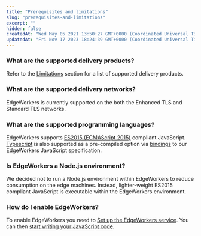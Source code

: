 ```yaml
---
title: "Prerequisites and limitations"
slug: "prerequisites-and-limitations"
excerpt: ""
hidden: false
createdAt: "Wed May 05 2021 13:50:27 GMT+0000 (Coordinated Universal Time)"
updatedAt: "Fri Nov 17 2023 18:24:39 GMT+0000 (Coordinated Universal Time)"
---
```

### What are the supported delivery products?

Refer to the [Limitations](limitations.md)  section for a list of supported delivery products.

### What are the supported delivery networks?

EdgeWorkers is currently supported on the both the Enhanced TLS and Standard TLS networks. 

### What are the supported programming languages?

EdgeWorkers supports [ES2015 (ECMAScript 2015)](http://www.ecma-international.org/ecma-262/6.0/) compliant JavaScript. [Typescript](https://www.typescriptlang.org/) is also supported as a pre-compiled option via [bindings](https://github.com/DefinitelyTyped/DefinitelyTyped/tree/master/types/akamai-edgeworkers) to our EdgeWorkers JavaScript specification.

### Is EdgeWorkers a Node.js environment?

We decided not to run a Node.js environment within EdgeWorkers to reduce consumption on the edge machines. Instead, lighter-weight ES2015 compliant JavaScript is executable within the EdgeWorkers environment.

### How do I enable EdgeWorkers?

To enable EdgeWorkers you need to [Set up the EdgeWorkers service](set-up-the-edgeworkers-service.md). You can then [start writing your JavaScript code](write-your-javascript-code.md).
